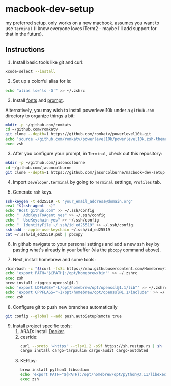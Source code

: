 # macbook-dev-setup
my preferred setup. only works on a new macbook. assumes you want to use `Terminal` (I know everyone loves iTerm2 - maybe I'll add support for that in the future).

## Instructions

1. Install basic tools like git and curl:

```sh
xcode-select --install
```

2. Set up a colorful alias for ls:

```sh
echo "alias ls='ls -G'" >> ~/.zshrc
```

3. Install [fonts](https://github.com/romkatv/powerlevel10k#manual-font-installation) and [prompt](https://github.com/romkatv/powerlevel10k#manual).

Alternatively, you may wish to install powerlevel10k under a `github.com` directory to organize things a bit:

```sh
mkdir -p ~/github.com/romkatv
cd ~/github.com/romkatv
git clone --depth=1 https://github.com/romkatv/powerlevel10k.git
echo 'source ~/github.com/romkatv/powerlevel10k/powerlevel10k.zsh-theme' >> ~/.zshrc
exec zsh
```

3. After you configure your prompt, in `Terminal`, check out this repository:

```sh
mkdir -p ~/github.com/jasoncolburne
cd ~/github.com/jasoncolburne
git clone --depth=1 https://github.com/jasoncolburne/macbook-dev-setup.git
```

4. Import `Developer.terminal` by going to `Terminal` settings, `Profiles` tab.

5. Generate `ssh` keys.

```sh
ssh-keygen -t ed25519 -C "your_email_address@domain.org"
eval "$(ssh-agent -s)"
echo "Host github.com" >> ~/.ssh/config
echo "  AddKeysToAgent yes" >> ~/.ssh/config
echo "  UseKeychain yes" >> ~/.ssh/config
echo "  IdentityFile ~/.ssh/id_ed25519" >> ~/.ssh/config
ssh-add --apple-use-keychain ~/.ssh/id_ed25519
cat ~/.ssh/id_ed25519.pub | pbcopy
```

6. In github navigate to your personal settings and add a new ssh key by pasting what's already in your buffer (via the `pbcopy` command above).

7. Next, install homebrew and some tools:

```sh
/bin/bash -c "$(curl -fsSL https://raw.githubusercontent.com/Homebrew/install/HEAD/install.sh)"
echo 'export PATH="${PATH}:/opt/homebrew/bin"' >> ~/.zshrc
exec zsh 
brew install ripgrep openssl@1.1
echo 'export LDFLAGS="-L/opt/homebrew/opt/openssl@1.1/lib"' >> ~/.zshrc
echo 'export CPPFLAGS="-I/opt/homebrew/opt/openssl@1.1/include"' >> ~/.zshrc
exec zsh
```

8. Configure git to push new branches automatically

```sh
git config --global --add push.autoSetupRemote true
```

9. Install project specific tools:
    1. ARAD:
        Install [Docker](https://www.docker.com/products/docker-desktop/).
    2. cesride:
        ```sh
        curl --proto '=https' --tlsv1.2 -sSf https://sh.rustup.rs | sh
        cargo install cargo-tarpaulin cargo-audit cargo-outdated
        ```
    3. KERIpy:
        ```sh
        brew install python3 libsodium
        echo 'export PATH="${PATH}:/opt/homebrew/opt/python@3.11/libexec/bin"' >> ~/.zshrc
        exec zsh
        ```
